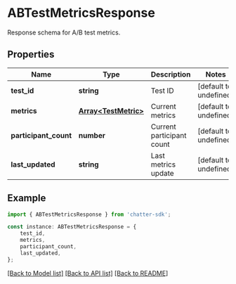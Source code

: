 # ABTestMetricsResponse

Response schema for A/B test metrics.

## Properties

Name | Type | Description | Notes
------------ | ------------- | ------------- | -------------
**test_id** | **string** | Test ID | [default to undefined]
**metrics** | [**Array&lt;TestMetric&gt;**](TestMetric.md) | Current metrics | [default to undefined]
**participant_count** | **number** | Current participant count | [default to undefined]
**last_updated** | **string** | Last metrics update | [default to undefined]

## Example

```typescript
import { ABTestMetricsResponse } from 'chatter-sdk';

const instance: ABTestMetricsResponse = {
    test_id,
    metrics,
    participant_count,
    last_updated,
};
```

[[Back to Model list]](../README.md#documentation-for-models) [[Back to API list]](../README.md#documentation-for-api-endpoints) [[Back to README]](../README.md)
